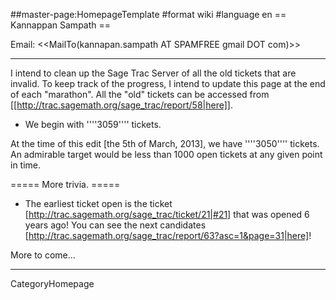 ##master-page:HomepageTemplate
#format wiki
#language en
== Kannappan Sampath ==

Email: <<MailTo(kannapan.sampath AT SPAMFREE gmail DOT com)>>

----

I intend to clean up the Sage Trac Server of all the old tickets that are invalid. To keep track of the progress, I intend to update this page at the end of each "marathon". All the "old" tickets can be accessed from [[http://trac.sagemath.org/sage_trac/report/58|here]]. 

* We begin with ''''3059'''' tickets. 

At the time of this edit [the 5th of March, 2013], we have ''''3050'''' tickets. An admirable target would be less than 1000 open tickets at any given point in time. 

===== More trivia. ===== 

* The earliest ticket open is the ticket [http://trac.sagemath.org/sage_trac/ticket/21|#21] that was opened 6 years ago! You can see the next candidates [http://trac.sagemath.org/sage_trac/report/63?asc=1&page=31|here]!

More to come... 

----
CategoryHomepage 
